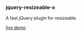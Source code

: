 ### jquery-resizeable-x
A fast jQuery plugin for resizeable

[live demo](http://xiilei.github.io/jquery-resizeablex/)
